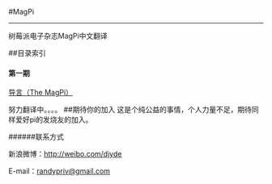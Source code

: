 #MagPi
*************
树莓派电子杂志MagPi中文翻译

##目录索引

#### 第一期

[导言（The MagPi）](https://github.com/djyde/MagPi/blob/master/issue1/导言)

努力翻译中。。。。
##期待你的加入
这是个纯公益的事情，个人力量不足，期待同样爱好pi的发烧友的加入。

######联系方式

新浪微博：http://weibo.com/djyde

E-mail：randypriv@gmail.com